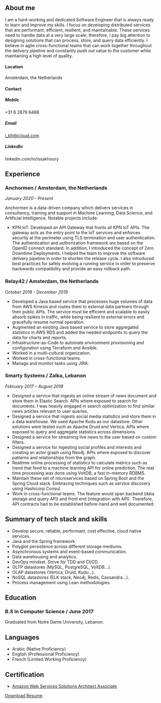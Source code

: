 ## About me
I am a hard-working and dedicated Software Engineer that is always ready to learn and improve my skills. I focus on developing distributed services that are performant, efficient, resilient, and maintainable. These services need to handle data at a very large scale; therefore, I pay big attention to designing solutions that can process, store, and query data efficiently.
I believe in agile cross-functional teams that can work together throughout the delivery pipeline and constantly push out value to the customer while maintaining a high level of quality.

#### Location
Amsterdam, the Netherlands

#### Contact
##### Mobile 
+31 6 2879 8488
##### Email 
i_kh@icloud.com
##### LinkedIn
linkedin.com/in/issakhoury

## Experience

### Anchormen / Amsterdam, the Netherlands
*January 2020 - Present*

Anchormen is a data-driven company which delivers services in consultancy, training and support in Machine Learning, Data Science, and Artificial Intelligence. Notable projects include:

- KPN IoT:
Developed an API Gateway that fronts all KPN IoT APIs. The gateway acts as the entry point to the IoT services and enforces security at the perimeter using TLS termination and user authentication. The authentication and authorization framework are based on the OpenID connect standard.
In addition, I introduced the concept of Zero Downtime Deployments. I helped the team to improve the software delivery pipeline in order to shorten the release cycle. I also introduced best practices for safely evolving a running service in order to preserve backwards compatibility and provide an easy rollback path. 


### Relay42 / Amsterdam, the Netherlands
*October 2018 - December 2019*

- Developed a Java based service that processes huge volumes of data from AWS Kinesis and routes them to external data partners through their public APIs. The service must be efficient and scalable to easily absorb spikes in traffic, while being resilient to external errors and gracefully resume normal operation.
- Augmented an existing Java based service to store aggregated statistics in AWS RDS and added the needed endpoints to query the data for charts and reports.
- Infrastructure-as-Code to automate environment provisioning and configuration using Terraform and Ansible.
- Worked in a multi-cultural organization.
- Worked in cross-functional teams.
- Manage and monitor tasks using JIRA.

### Smarty Systems / Zalka, Lebanon
*February 2017 – August 2018*

- Designed a service that ingests an online stream of news document and store them in Elastic Search. APIs where exposed to search for documents. I was heavily engaged in search optimization to find similar news articles relevant to user queries.
- Designed a service that ingests social media statistics and store them in a data warehouse. We used Apache Kudu as our datastore. Other solutions were tested such as Apache Druid and Vertica. APIs where exposed to query and aggregate statistics across dimensions.
- Designed a service for streaming live news to the user based on custom filters.
- Designed a service for ingesting social profiles and interests and creating an actor graph using Neo4j. APIs where exposed to discover patterns and relationships from the graph.
- Realtime online processing of statistics to calculate metrics such as trend that feed to a machine learning API for online prediction. The real time processing was done using VoltDB, a fast in-memory RDBMS.
- Maintain these set of microservices based on Spring Boot and the Spring Cloud stack. Embracing techniques such as service discovery using Hashicorp Consul.
- Work in cross-functional teams. The feature would span backend (data storage and query API) and front end (integration with API). Therefore, API contracts had to be established before-hand and well documented.

## Summary of tech stack and skills

- Develop secure, reliable, performant, cost effective, cloud native services.
- Java and the Spring framework.
- Polyglot persistence across different storage mediums.
- Asynchronous  systems and event-based communication.
- Data warehousing and analytics.
- DevOps mindset. Strive for TDD and CI/CD.
- OLTP datastores (MySQL, PostgreSQL, VoltDB…).
- OLAP datastores (Vertica, Druid, Kudu…).
- NoSQL datastores (ELK stack, Neo4j, Redis, Cassandra…).
- Process management using Lean methodologies.

## Education

### B.S in Computer Science / June 2017
Graduated from Notre Dame University, Lebanon.

## Languages
- Arabic (Native Proficiency)
- English (Professional Proficiency)
- French (Limited Working Proficiency)

## Certification
- [Amazon Web Services Solutions Architect Associate](https://www.certmetrics.com/amazon/public/badge.aspx?i=1&t=c&d=2020-03-21&ci=AWS01250693)

[Download Resume](resume.pdf)
